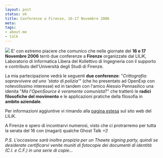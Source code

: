 ```yaml
--- 
layout: post
status: ok
title: Conferenze a Firenze, 16-17 Novembre 2006
meta: 
tags: 
- about-me
- talk
---
```

![](/download/manifesto_comunicazione_sicurezza.png)
E' con estremo piacere che comunico che nelle giornate del **16 e 17 Novembre 2006** terrò due conferenze a **Firenze** organizzate dal  LILiK, Laboratorio di Informatica Libera del Kollettivo di Ingegneria con il supporto e contributo dell'Università degli Studi di Firenze.  
  
La mia partecipazione vedrà le seguenti **due conferenze**: "*Crittografia: sopravvivere ad uno 'stato di polizia'*" (che ho presentato ad OpenExp con notevolissimo interesse) ed in tandem con l'amico Alessio Pennasilico una idenita "*Ma l'OpenSource è veramente comunista*?" che tratterò le **radici filosofiche del movimento** e le applicazioni pratiche della filosofia in **ambito aziendale**.  
  
Per informazioni aggiuntive vi rimando alla [pagina estesa](http://www.lilik.it/page.php?pg=comsic2006) sul sito web del LILiK.  
  
A Firenze e spero di incontrarvi numerosi, visto che ci protrarremo per tutta la serata del 16 con (magari) qualche Ghost Talk =]!  
  
*P.S. L'occasione sarà inoltre propizia per un Thawte signing party, quindi se desiderate certificarvi venite muniti di fotocopie dei documenti di identità (C.I. e C.F.) in una serie di copie...* 
